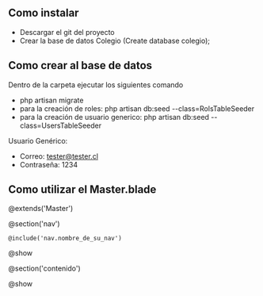 ## Como instalar
- Descargar el git del proyecto
- Crear la base de datos Colegio (Create database colegio);

## Como crear al base de datos

Dentro de la carpeta ejecutar los siguientes comando

- php artisan migrate
- para la creación de roles: php artisan db:seed --class=RolsTableSeeder
- para la creación de usuario generico: php artisan db:seed --class=UsersTableSeeder

Usuario Genérico:
- Correo: tester@tester.cl
- Contraseña: 1234

## Como utilizar el Master.blade

@extends('Master')

@section('nav')

	@include('nav.nombre_de_su_nav')

@show

@section('contenido')

@show
